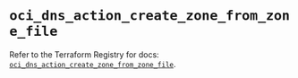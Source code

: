 # `oci_dns_action_create_zone_from_zone_file`

Refer to the Terraform Registry for docs: [`oci_dns_action_create_zone_from_zone_file`](https://registry.terraform.io/providers/oracle/oci/6.18.0/docs/resources/dns_action_create_zone_from_zone_file).
